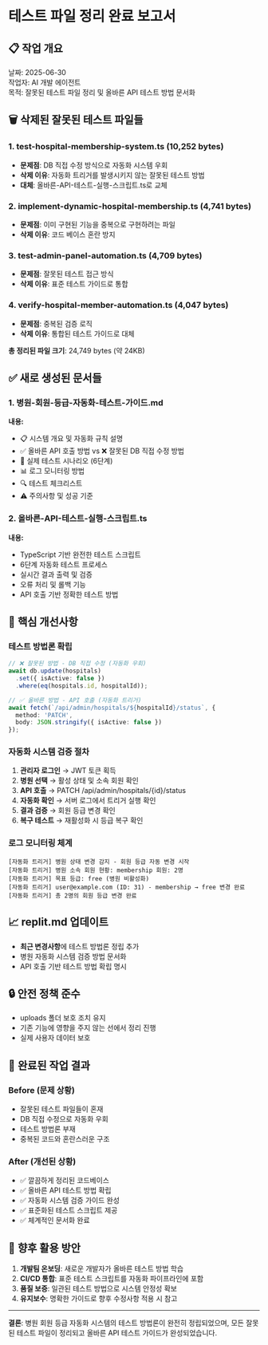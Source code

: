 # 테스트 파일 정리 완료 보고서

## 📋 작업 개요
날짜: 2025-06-30  
작업자: AI 개발 에이전트  
목적: 잘못된 테스트 파일 정리 및 올바른 API 테스트 방법 문서화

## 🗑️ 삭제된 잘못된 테스트 파일들

### 1. test-hospital-membership-system.ts (10,252 bytes)
- **문제점**: DB 직접 수정 방식으로 자동화 시스템 우회
- **삭제 이유**: 자동화 트리거를 발생시키지 않는 잘못된 테스트 방법
- **대체**: 올바른-API-테스트-실행-스크립트.ts로 교체

### 2. implement-dynamic-hospital-membership.ts (4,741 bytes)
- **문제점**: 이미 구현된 기능을 중복으로 구현하려는 파일
- **삭제 이유**: 코드 베이스 혼란 방지

### 3. test-admin-panel-automation.ts (4,709 bytes)
- **문제점**: 잘못된 테스트 접근 방식
- **삭제 이유**: 표준 테스트 가이드로 통합

### 4. verify-hospital-member-automation.ts (4,047 bytes)
- **문제점**: 중복된 검증 로직
- **삭제 이유**: 통합된 테스트 가이드로 대체

**총 정리된 파일 크기**: 24,749 bytes (약 24KB)

## ✅ 새로 생성된 문서들

### 1. 병원-회원-등급-자동화-테스트-가이드.md
**내용:**
- 📋 시스템 개요 및 자동화 규칙 설명
- ✅ 올바른 API 호출 방법 vs ❌ 잘못된 DB 직접 수정 방법
- 🧪 실제 테스트 시나리오 (6단계)
- 📊 로그 모니터링 방법
- 🔍 테스트 체크리스트
- ⚠️ 주의사항 및 성공 기준

### 2. 올바른-API-테스트-실행-스크립트.ts
**내용:**
- TypeScript 기반 완전한 테스트 스크립트
- 6단계 자동화 테스트 프로세스
- 실시간 결과 출력 및 검증
- 오류 처리 및 롤백 기능
- API 호출 기반 정확한 테스트 방법

## 🎯 핵심 개선사항

### 테스트 방법론 확립
```typescript
// ❌ 잘못된 방법 - DB 직접 수정 (자동화 우회)
await db.update(hospitals)
  .set({ isActive: false })
  .where(eq(hospitals.id, hospitalId));

// ✅ 올바른 방법 - API 호출 (자동화 트리거)
await fetch(`/api/admin/hospitals/${hospitalId}/status`, {
  method: 'PATCH',
  body: JSON.stringify({ isActive: false })
});
```

### 자동화 시스템 검증 절차
1. **관리자 로그인** → JWT 토큰 획득
2. **병원 선택** → 활성 상태 및 소속 회원 확인
3. **API 호출** → PATCH /api/admin/hospitals/{id}/status
4. **자동화 확인** → 서버 로그에서 트리거 실행 확인
5. **결과 검증** → 회원 등급 변경 확인
6. **복구 테스트** → 재활성화 시 등급 복구 확인

### 로그 모니터링 체계
```
[자동화 트리거] 병원 상태 변경 감지 - 회원 등급 자동 변경 시작
[자동화 트리거] 병원 소속 회원 현황: membership 회원: 2명
[자동화 트리거] 목표 등급: free (병원 비활성화)
[자동화 트리거] user@example.com (ID: 31) - membership → free 변경 완료
[자동화 트리거] 총 2명의 회원 등급 변경 완료
```

## 📈 replit.md 업데이트
- **최근 변경사항**에 테스트 방법론 정립 추가
- 병원 자동화 시스템 검증 방법 문서화
- API 호출 기반 테스트 방법 확립 명시

## 🔒 안전 정책 준수
- uploads 폴더 보호 조치 유지
- 기존 기능에 영향을 주지 않는 선에서 정리 진행
- 실제 사용자 데이터 보호

## 🎉 완료된 작업 결과

### Before (문제 상황)
- 잘못된 테스트 파일들이 혼재
- DB 직접 수정으로 자동화 우회
- 테스트 방법론 부재
- 중복된 코드와 혼란스러운 구조

### After (개선된 상황)
- ✅ 깔끔하게 정리된 코드베이스
- ✅ 올바른 API 테스트 방법 확립
- ✅ 자동화 시스템 검증 가이드 완성
- ✅ 표준화된 테스트 스크립트 제공
- ✅ 체계적인 문서화 완료

## 🚀 향후 활용 방안
1. **개발팀 온보딩**: 새로운 개발자가 올바른 테스트 방법 학습
2. **CI/CD 통합**: 표준 테스트 스크립트를 자동화 파이프라인에 포함
3. **품질 보증**: 일관된 테스트 방법으로 시스템 안정성 확보
4. **유지보수**: 명확한 가이드로 향후 수정사항 적용 시 참고

---

**결론**: 병원 회원 등급 자동화 시스템의 테스트 방법론이 완전히 정립되었으며, 모든 잘못된 테스트 파일이 정리되고 올바른 API 테스트 가이드가 완성되었습니다.